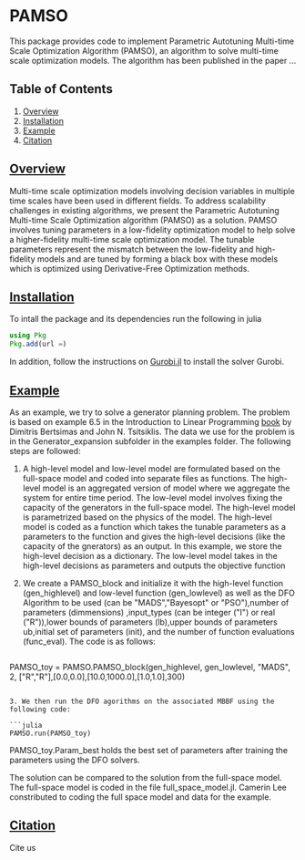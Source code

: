# PAMSO

This package provides code to implement Parametric Autotuning Multi-time Scale Optimization Algorithm (PAMSO), an algorithm to solve multi-time scale optimization models. The algorithm has been published in the paper ...

## Table of Contents
1. [Overview](#overview)
2. [Installation](#requirements)
3. [Example](#running)
4. [Citation](#citation)


## [Overview](#overview)
Multi-time scale optimization models involving decision variables in multiple time scales have been used in different fields. To address scalability challenges in existing algorithms, we present the Parametric Autotuning Multi-time Scale Optimization algorithm (PAMSO) as a solution. PAMSO involves tuning parameters in a low-fidelity optimization model to help solve a higher-fidelity multi-time scale optimization model.  The tunable parameters represent the mismatch between the low-fidelity and high-fidelity models and are tuned by forming a black box with these models which is optimized using Derivative-Free Optimization methods. 

## [Installation](#requirements)
To intall the package and its dependencies run the following in julia
  ```julia
  using Pkg
  Pkg.add(url =)
  ```
  In addition, follow the instructions on [Gurobi.jl](https://github.com/jump-dev/Gurobi.jl) to install the solver Gurobi.

## [Example](#running)
As an example, we try to solve a generator planning problem. The problem is based on example 6.5 in the Introduction to Linear Programming [book](https://books.google.com/books/about/Introduction_to_Linear_Optimization.html?id=GAFsQgAACAAJ&source=kp_book_description) by Dimitris Bertsimas and John N. Tsitsiklis. The data we use for the problem is in the    Generator_expansion subfolder in the examples folder. The following steps are followed:
1. A high-level model and low-level model are formulated based on the full-space model and coded into separate files as functions. The high-level model is an aggregated version of model where we aggregate the system for entire time period. The low-level model involves fixing the capacity of the generators in the full-space model. The high-level model is parametrized based on the physics of the model. The high-level model is coded as a function which takes the tunable parameters as a parameters to the function and gives the high-level decisions (like the capacity of the gnerators) as an output. In this example, we store the high-level decision as a dictionary. The low-level model takes in the high-level decisions as parameters and outputs the objective function 
2. We create a PAMSO_block and initialize it with the high-level function (gen_highlevel) and low-level function (gen_lowlevel) as well as the DFO Algorithm to be used (can be "MADS","Bayesopt" or "PSO"),number of parameters (dimmensions) ,input_types (can be integer ("I") or real ("R")),lower bounds of parameters (lb),upper bounds of parameters ub,initial set of parameters (init), and the number of function evaluations (func_eval). The code is as follows:

   ```julia
  PAMSO_toy = PAMSO.PAMSO_block(gen_highlevel, gen_lowlevel, "MADS", 2, ["R","R"],[0.0,0.0],[10.0,1000.0],[1.0,1.0],300)
  ```

3. We then run the DFO agorithms on the associated MBBF using the following code:
 
  ```julia
  PAMSO.run(PAMSO_toy)
  ```
PAMSO_toy.Param_best holds the best set of parameters after training the parameters using the DFO solvers.

The solution can be compared to the solution from the full-space model. The full-space model is coded in the file full_space_model.jl. Camerin Lee constributed to coding the full space model and data for the example.

## [Citation](#citation)
Cite us 
